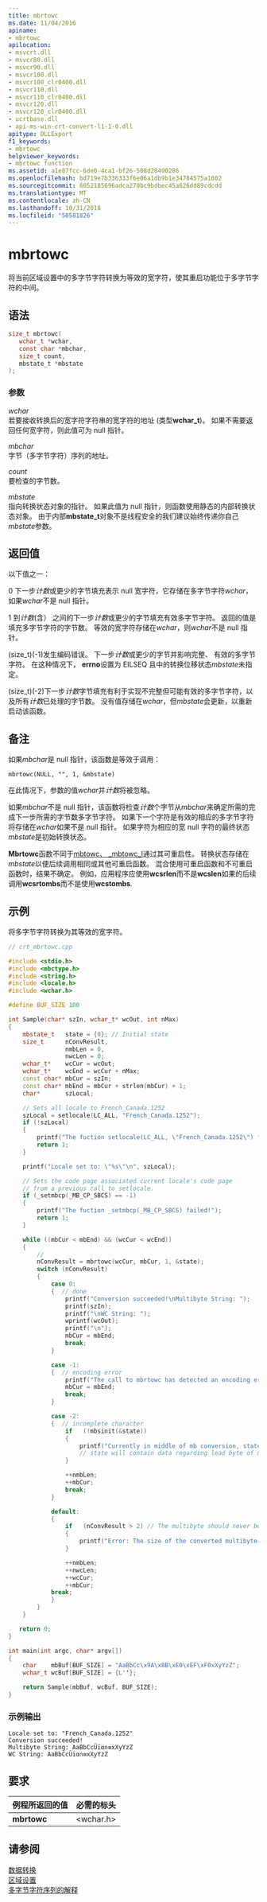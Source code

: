 ```yaml
---
title: mbrtowc
ms.date: 11/04/2016
apiname:
- mbrtowc
apilocation:
- msvcrt.dll
- msvcr80.dll
- msvcr90.dll
- msvcr100.dll
- msvcr100_clr0400.dll
- msvcr110.dll
- msvcr110_clr0400.dll
- msvcr120.dll
- msvcr120_clr0400.dll
- ucrtbase.dll
- api-ms-win-crt-convert-l1-1-0.dll
apitype: DLLExport
f1_keywords:
- mbrtowc
helpviewer_keywords:
- mbrtowc function
ms.assetid: a1e87fcc-6de0-4ca1-bf26-508d28490286
ms.openlocfilehash: bd719e7b336333f6e06a1db9b1e34784575a1602
ms.sourcegitcommit: 6052185696adca270bc9bdbec45a626dd89cdcdd
ms.translationtype: MT
ms.contentlocale: zh-CN
ms.lasthandoff: 10/31/2018
ms.locfileid: "50581826"
---
```

# <a name="mbrtowc"></a>mbrtowc

将当前区域设置中的多字节字符转换为等效的宽字符，使其重启功能位于多字节字符的中间。

## <a name="syntax"></a>语法

```C
size_t mbrtowc(
   wchar_t *wchar,
   const char *mbchar,
   size_t count,
   mbstate_t *mbstate
);
```

### <a name="parameters"></a>参数

*wchar*<br/>
若要接收转换后的宽字符字符串的宽字符的地址 (类型**wchar_t**)。 如果不需要返回任何宽字符，则此值可为 null 指针。

*mbchar*<br/>
字节（多字节字符）序列的地址。

*count*<br/>
要检查的字节数。

*mbstate*<br/>
指向转换状态对象的指针。 如果此值为 null 指针，则函数使用静态的内部转换状态对象。 由于内部**mbstate_t**对象不是线程安全的我们建议始终传递你自己*mbstate*参数。

## <a name="return-value"></a>返回值

以下值之一：

0 下一步*计数*或更少的字节填充表示 null 宽字符，它存储在多字节字符*wchar*，如果*wchar*不是 null 指针。

1 到*计数*(含） 之间的下一步*计数*或更少的字节填充有效多字节字符。 返回的值是填充多字节字符的字节数。 等效的宽字符存储在*wchar*，则*wchar*不是 null 指针。

(size_t)(-1)发生编码错误。 下一步*计数*或更少的字节并影响完整、 有效的多字节字符。 在这种情况下， **errno**设置为 EILSEQ 且中的转换位移状态*mbstate*未指定。

(size_t)(-2)下一步*计数*字节填充有利于实现不完整但可能有效的多字节字符，以及所有*计数*已处理的字节数。 没有值存储在*wchar*，但*mbstate*会更新，以重新启动该函数。

## <a name="remarks"></a>备注

如果*mbchar*是 null 指针，该函数是等效于调用：

`mbrtowc(NULL, "", 1, &mbstate)`

在此情况下，参数的值*wchar*并*计数*将被忽略。

如果*mbchar*不是 null 指针，该函数将检查*计数*个字节从*mbchar*来确定所需的完成下一步所需的字节数多字节字符。 如果下一个字符是有效的相应的多字节字符将存储在*wchar*如果不是 null 指针。 如果字符为相应的宽 null 字符的最终状态*mbstate*是初始转换状态。

**Mbrtowc**函数不同于[mbtowc、 _mbtowc_l](mbtowc-mbtowc-l.md)通过其可重启性。 转换状态存储在*mbstate*以便后续调用相同或其他可重启函数。 混合使用可重启函数和不可重启函数时，结果不确定。  例如，应用程序应使用**wcsrlen**而不是**wcslen**如果的后续调用**wcsrtombs**而不是使用**wcstombs**.

## <a name="example"></a>示例

将多字节字符转换为其等效的宽字符。

```cpp
// crt_mbrtowc.cpp

#include <stdio.h>
#include <mbctype.h>
#include <string.h>
#include <locale.h>
#include <wchar.h>

#define BUF_SIZE 100

int Sample(char* szIn, wchar_t* wcOut, int nMax)
{
    mbstate_t   state = {0}; // Initial state
    size_t      nConvResult,
                nmbLen = 0,
                nwcLen = 0;
    wchar_t*    wcCur = wcOut;
    wchar_t*    wcEnd = wcCur + nMax;
    const char* mbCur = szIn;
    const char* mbEnd = mbCur + strlen(mbCur) + 1;
    char*       szLocal;

    // Sets all locale to French_Canada.1252
    szLocal = setlocale(LC_ALL, "French_Canada.1252");
    if (!szLocal)
    {
        printf("The fuction setlocale(LC_ALL, \"French_Canada.1252\") failed!\n");
        return 1;
    }

    printf("Locale set to: \"%s\"\n", szLocal);

    // Sets the code page associated current locale's code page
    // from a previous call to setlocale.
    if (_setmbcp(_MB_CP_SBCS) == -1)
    {
        printf("The fuction _setmbcp(_MB_CP_SBCS) failed!");
        return 1;
    }

    while ((mbCur < mbEnd) && (wcCur < wcEnd))
    {
        //
        nConvResult = mbrtowc(wcCur, mbCur, 1, &state);
        switch (nConvResult)
        {
            case 0:
            {  // done
                printf("Conversion succeeded!\nMultibyte String: ");
                printf(szIn);
                printf("\nWC String: ");
                wprintf(wcOut);
                printf("\n");
                mbCur = mbEnd;
                break;
            }

            case -1:
            {  // encoding error
                printf("The call to mbrtowc has detected an encoding error.\n");
                mbCur = mbEnd;
                break;
            }

            case -2:
            {  // incomplete character
                if   (!mbsinit(&state))
                {
                    printf("Currently in middle of mb conversion, state = %x\n", state);
                    // state will contain data regarding lead byte of mb character
                }

                ++nmbLen;
                ++mbCur;
                break;
            }

            default:
            {
                if   (nConvResult > 2) // The multibyte should never be larger than 2
                {
                    printf("Error: The size of the converted multibyte is %d.\n", nConvResult);
                }

                ++nmbLen;
                ++nwcLen;
                ++wcCur;
                ++mbCur;
            break;
            }
        }
    }

   return 0;
}

int main(int argc, char* argv[])
{
    char    mbBuf[BUF_SIZE] = "AaBbCc\x9A\x8B\xE0\xEF\xF0xXyYzZ";
    wchar_t wcBuf[BUF_SIZE] = {L''};

    return Sample(mbBuf, wcBuf, BUF_SIZE);
}
```

### <a name="sample-output"></a>示例输出

```Output
Locale set to: "French_Canada.1252"
Conversion succeeded!
Multibyte String: AaBbCcÜïα∩≡xXyYzZ
WC String: AaBbCcÜïα∩≡xXyYzZ
```

## <a name="requirements"></a>要求

|例程所返回的值|必需的标头|
|-------------|---------------------|
|**mbrtowc**|\<wchar.h>|

## <a name="see-also"></a>请参阅

[数据转换](../../c-runtime-library/data-conversion.md)<br/>
[区域设置](../../c-runtime-library/locale.md)<br/>
[多字节字符序列的解释](../../c-runtime-library/interpretation-of-multibyte-character-sequences.md)<br/>
